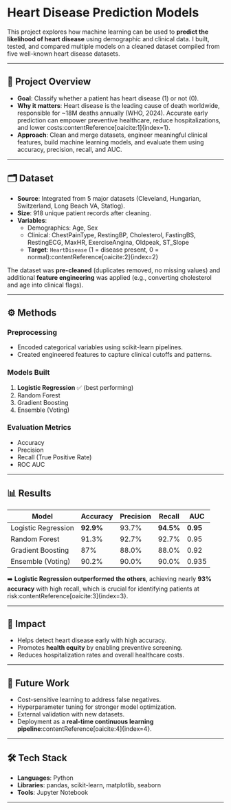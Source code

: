 # Heart Disease Prediction Models

This project explores how machine learning can be used to **predict the likelihood of heart disease** using demographic and clinical data. I built, tested, and compared multiple models on a cleaned dataset compiled from five well-known heart disease datasets.  

---

## 📌 Project Overview
- **Goal**: Classify whether a patient has heart disease (1) or not (0).  
- **Why it matters**: Heart disease is the leading cause of death worldwide, responsible for ~18M deaths annually (WHO, 2024). Accurate early prediction can empower preventive healthcare, reduce hospitalizations, and lower costs:contentReference[oaicite:1]{index=1}.  
- **Approach**: Clean and merge datasets, engineer meaningful clinical features, build machine learning models, and evaluate them using accuracy, precision, recall, and AUC.  

---

## 🗂 Dataset
- **Source**: Integrated from 5 major datasets (Cleveland, Hungarian, Switzerland, Long Beach VA, Statlog).  
- **Size**: 918 unique patient records after cleaning.  
- **Variables**:
  - Demographics: Age, Sex  
  - Clinical: ChestPainType, RestingBP, Cholesterol, FastingBS, RestingECG, MaxHR, ExerciseAngina, Oldpeak, ST_Slope  
  - **Target**: `HeartDisease` (1 = disease present, 0 = normal):contentReference[oaicite:2]{index=2}  

The dataset was **pre-cleaned** (duplicates removed, no missing values) and additional **feature engineering** was applied (e.g., converting cholesterol and age into clinical flags).  

---

## ⚙️ Methods

### Preprocessing
- Encoded categorical variables using scikit-learn pipelines.  
- Created engineered features to capture clinical cutoffs and patterns.  

### Models Built
1. **Logistic Regression** ✅ (best performing)  
2. Random Forest  
3. Gradient Boosting  
4. Ensemble (Voting)  

### Evaluation Metrics
- Accuracy  
- Precision  
- Recall (True Positive Rate)  
- ROC AUC  

---

## 📊 Results

| Model                | Accuracy | Precision | Recall | AUC  |
|-----------------------|----------|-----------|--------|------|
| Logistic Regression   | **92.9%** | 93.7%     | **94.5%** | **0.95** |
| Random Forest         | 91.3%    | 92.7%     | 92.7%  | 0.95 |
| Gradient Boosting     | 87%      | 88.0%     | 88.0%  | 0.92 |
| Ensemble (Voting)     | 90.2%    | 90.0%     | 90.0%  | 0.935 |

➡️ **Logistic Regression outperformed the others**, achieving nearly **93% accuracy** with high recall, which is crucial for identifying patients at risk:contentReference[oaicite:3]{index=3}.  

---

## 🚀 Impact
- Helps detect heart disease early with high accuracy.  
- Promotes **health equity** by enabling preventive screening.  
- Reduces hospitalization rates and overall healthcare costs.  

---

## 🔮 Future Work
- Cost-sensitive learning to address false negatives.  
- Hyperparameter tuning for stronger model optimization.  
- External validation with new datasets.  
- Deployment as a **real-time continuous learning pipeline**:contentReference[oaicite:4]{index=4}.  

---

## 🛠️ Tech Stack
- **Languages**: Python  
- **Libraries**: pandas, scikit-learn, matplotlib, seaborn  
- **Tools**: Jupyter Notebook  

---
